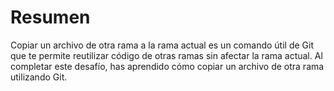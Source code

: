 # Resumen

Copiar un archivo de otra rama a la rama actual es un comando útil de Git que te permite reutilizar código de otras ramas sin afectar la rama actual. Al completar este desafío, has aprendido cómo copiar un archivo de otra rama utilizando Git.
